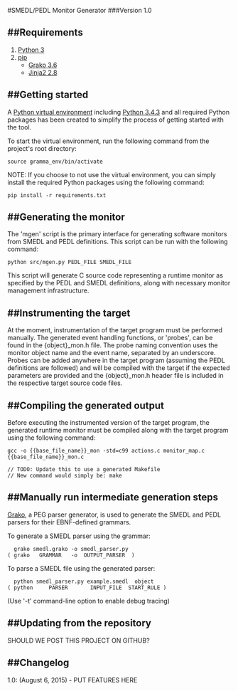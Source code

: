 #SMEDL/PEDL Monitor Generator
###Version 1.0

##Requirements
--------------
1. [Python 3](https://docs.python.org/3/)
2. [pip](https://pip.pypa.io/en/stable/)
    - [Grako 3.6](https://pythonhosted.org/grako/)
    - [Jinja2 2.8](http://jinja.pocoo.org/)

##Getting started
---------------
A [Python virtual environment](https://virtualenv.readthedocs.org/en/latest/) including [Python 3.4.3](https://docs.python.org/3.4/index.html) and all required Python packages has been created to simplify the process of getting started with the tool. 

To start the virtual environment, run the following command from the project's root directory:

    source gramma_env/bin/activate

NOTE: If you choose to not use the virtual environment, you can simply install the required Python packages using the following command:

    pip install -r requirements.txt


##Generating the monitor
----------------------
The 'mgen' script is the primary interface for generating software monitors from SMEDL and PEDL definitions. This script can be run with the following command:

    python src/mgen.py PEDL_FILE SMEDL_FILE

This script will generate C source code representing a runtime monitor as specified by the PEDL and SMEDL definitions, along with necessary monitor management infrastructure.


##Instrumenting the target
------------------------
At the moment, instrumentation of the target program must be performed manually. The generated event handling functions, or 'probes', can be found in the {object}\_mon.h file. The probe naming convention uses the monitor object name and the event name, separated by an underscore. Probes can be added anywhere in the target program (assuming the PEDL definitions are followed) and will be compiled with the target if the expected parameters are provided and the {object}\_mon.h header file is included in the respective target source code files.


##Compiling the generated output
------------------------------
Before executing the instrumented version of the target program, the generated runtime monitor must be compiled along with the target program using the following command:

	gcc -o {{base_file_name}}_mon -std=c99 actions.c monitor_map.c {{base_file_name}}_mon.c

    // TODO: Update this to use a generated Makefile
    // New command would simply be: make


##Manually run intermediate generation steps
------------------------------------------
[Grako](https://pythonhosted.org/grako/), a PEG parser generator, is used to generate the SMEDL and PEDL parsers for their EBNF-defined grammars.

To generate a SMEDL parser using the grammar:

	  grako smedl.grako -o smedl_parser.py
	( grako   GRAMMAR   -o  OUTPUT_PARSER  )

To parse a SMEDL file using the generated parser:

      python smedl_parser.py example.smedl  object
    ( python     PARSER       INPUT_FILE  START_RULE )

(Use '-t' command-line option to enable debug tracing)


##Updating from the repository
----------------------------
SHOULD WE POST THIS PROJECT ON GITHUB?


##Changelog
---------
1.0: (August 6, 2015)
    - PUT FEATURES HERE